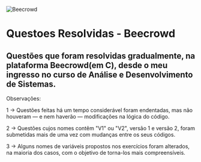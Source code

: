![Beecrowd](https://github.com/matheus1950/QuestoesResolvidasBeecrowdC/assets/104245114/bad4808d-6050-4755-af36-7ac144eeb852)

<h1>Questoes Resolvidas - Beecrowd</h1>

<h2>Questões que foram resolvidas gradualmente, na plataforma Beecrowd(em C), desde o meu ingresso no curso de Análise e Desenvolvimento de Sistemas.</h2>

Observações:

1 -> Questões feitas há um tempo considerável foram endentadas, mas não houveram — e nem haverão — modificações na lógica do código. 

2 -> Questões cujos nomes contêm "V1" ou "V2", versão 1 e versão 2, foram submetidas mais de uma vez com mudanças entre os seus códigos.

3 -> Alguns nomes de variáveis propostos nos exercícios foram alterados, na maioria dos casos, com o objetivo de torna-los mais compreensíveis.
